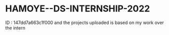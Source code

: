 # HAMOYE--DS-INTERNSHIP-2022
ID : 147dd7a663c1f000 and the projects uploaded is based on my work over the intern

